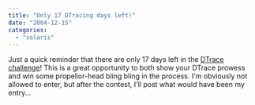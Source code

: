 ```yaml
---
title: "Only 17 DTracing days left!"
date: "2004-12-15"
categories: 
  - "solaris"
---
```


Just a quick reminder that there are only 17 days left in the [DTrace challenge](http://www.sun.com/solaris-challenge/)! This is a great opportunity to both show your DTrace prowess and win some propellor-head bling bling in the process. I'm obviously not allowed to enter, but after the contest, I'll post what would have been my entry...
